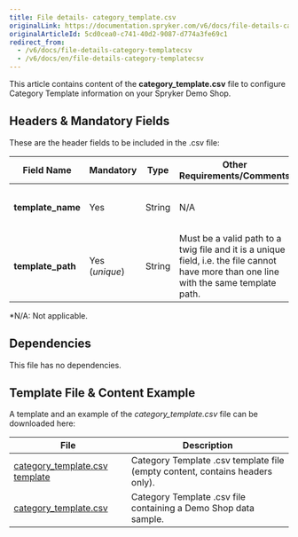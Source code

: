 ```yaml
---
title: File details- category_template.csv
originalLink: https://documentation.spryker.com/v6/docs/file-details-category-templatecsv
originalArticleId: 5cd0cea0-c741-40d2-9087-d774a3fe69c1
redirect_from:
  - /v6/docs/file-details-category-templatecsv
  - /v6/docs/en/file-details-category-templatecsv
---
```


This article contains content of the **category_template.csv** file to configure Category Template information on your Spryker Demo Shop.

## Headers & Mandatory Fields 
These are the header fields to be included in the .csv file:

| Field Name | Mandatory | Type | Other Requirements/Comments | Description |
| --- | --- | --- | --- | --- |
| **template_name** | Yes | String |N/A | Name of the category template. |
| **template_path** | Yes (*unique*) | String |Must be a valid path to a twig file and it is a unique field, i.e. the file cannot have more than one line with the same template path. | Path of the category template. |
*N/A: Not applicable.

## Dependencies

This file has no dependencies.

## Template File & Content Example
A template and an example of the *category_template.csv*  file can be downloaded here:

| File | Description |
| --- | --- |
| [category_template.csv template]() | Category Template .csv template file (empty content, contains headers only). |
| [category_template.csv]() | Category Template .csv file containing a Demo Shop data sample. |
